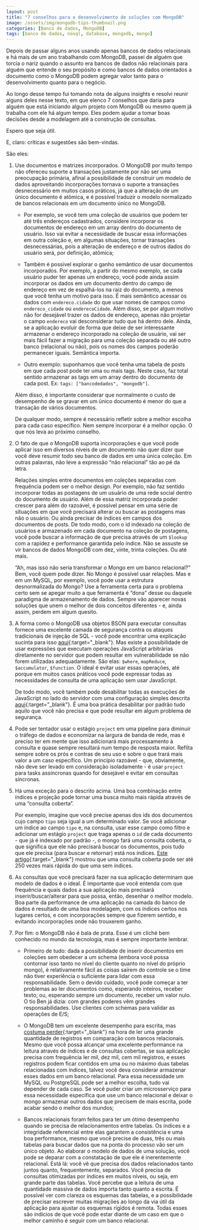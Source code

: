```yaml
---
layout: post
title: "7 conselhos para o desenvolvimento de soluções com MongoDB"
image: /assets/img/mongodb-tips-thumbnail.png
categories: [Banco de dados, MongoDB]
tags: [banco de dados, nosql, database, mongodb, mongo]
---
```


Depois de passar alguns anos usando apenas bancos de dados relacionais e há mais de um ano trabalhando com MongoDB, passei de alguém que torcia o nariz quando o assunto era bancos de dados não relacionais para alguém que entende o seu propósito e como bancos de dados orientados a documento como o MongoDB podem agregar valor tanto para o desenvolvimento quanto para o negócio.

Ao longo desse tempo fui tomando nota de alguns insights e resolvi reunir alguns deles nesse texto, em que elenco 7 conselhos que daria para alguém que está iniciando algum projeto com MongoDB ou mesmo quem já trabalha com ele há algum tempo. Eles podem ajudar a tomar boas decisões desde a modelagem até a construção de consultas.

Espero que seja útil.

E, claro: críticas e sugestões são bem-vindas.

São eles:

1. Use documentos e matrizes incorporados. O MongoDB por muito tempo não ofereceu suporte a transações justamente por não ser uma preocupação primária, afinal a possibilidade de construir um modelo de dados aproveitando incorporações tornava o suporte a transações desnecessário em muitos casos práticos, já que a alteração de um único documento é atômica, e é possível traduzir o modelo normalizado de bancos relacionais em um documento único no MongoDB.

    - Por exemplo, se você tem uma coleção de usuários que podem ter até três endereços cadastrados, considere incorporar os documentos de endereço em um array dentro do documento de usuário. Isso vai evitar a necessidade de buscar essa informações em outra coleção e, em algumas situações, tornar transações desnecessárias, pois a alteração de endereço e de outros dados do usuário será, por definição, atômica;
    
    - Também é possível explorar o ganho semântico de usar documentos incorporados. Por exemplo, a partir do mesmo exemplo, se cada usuário puder ter apenas um endereço, você pode ainda assim incorporar os dados em um documento dentro do campo de endereço em vez de espalhá-los na raiz do documento, a menos que você tenha um motivo para isso. É mais semântico acessar os dados com `endereco.cidade` do que usar nomes de campos como `endereco_cidade` ou `enderecoCidade`. Além disso, se por algum motivo não for desejável trazer os dados de endereço, apenas não projetar o campo `endereco` vai desconsiderar tudo que há dentro dele. Ainda, se a aplicação evoluir de forma que deixe de ser interessante armazenar o endereço incorporado na coleção de usuário, vai ser mais fácil fazer a migração para uma coleção separada ou até outro banco (relacional ou não), pois os nomes dos campos poderão permanecer iguais. Semântica importa.
    
    - Outro exemplo: suponhamos que você tenha uma tabela de posts em que cada post pode ter uma ou mais tags. Neste caso, faz total sentido armazenar as tags em um array dentro do documento de cada post. Ex: `tags: ["bancodedados", "mongodb"]`.
    
    Além disso, é importante considerar que normalmente o custo de desempenho de se gravar em um único documento é menor do que a transação de vários documentos.
    
    De qualquer modo, sempre é necessário refletir sobre a melhor escolha para cada caso específico. Nem sempre incorporar é a melhor opção. O que nos leva ao próximo conselho.
    
2. O fato de que o MongoDB suporta incorporações e que você pode aplicar isso em diversos níveis de um documento não quer dizer que você deve resumir todo seu banco de dados em uma única coleção. Em outras palavras, não leve a expressão “não relacional” tão ao pé da letra.
    
    Relações simples entre documentos em coleções separadas com frequência podem ser o melhor design. Por exemplo, não faz sentido incorporar todas as postagens de um usuário de uma rede social dentro do documento de usuário. Além de essa matriz incorporada poder crescer para além do razoável, é possível pensar em uma série de situações em que você precisará alterar ou buscar as postagens mas não o usuário. Ou ainda precisar de índices em campos dos documentos de posts. De todo modo, com o id indexado na coleção de usuários e armazenado em cada documento na coleção de postagens, você pode buscar a informação de que precisa através de um `$lookup` com a rapidez e performance garantida pelo índice. Não se assuste se vir bancos de dados MongoDB com dez, vinte, trinta coleções. Ou até mais.
    
    “Ah, mas isso não seria transformar o Mongo em um banco relacional?” Bem, você quem pode dizer. No Mongo é possível usar relações. Mas e em um MySQL, por exemplo, você pode usar a estrutura desnormalizada do Mongo? Use a ferramenta certa para o problema certo sem se apegar muito a que ferramenta é “dona” desse ou daquele paradigma de armazenamento de dados. Sempre vão aparecer novas soluções que unem o melhor de dois conceitos diferentes - e, ainda assim, perdem em algum quesito.
    
3. A forma como o MongoDB usa objetos BSON para executar consultas fornece uma excelente camada de segurança contra os ataques tradicionais de injeção de SQL - você pode encontrar uma explicação sucinta para isso [aqui](https://www.mongodb.com/docs/v6.0/faq/fundamentals/#bson){:target="_blank"}. Mas existe a possibilidade de usar expressões que executam operações JavaScript arbitrárias diretamente no servidor que podem resultar em vulnerabilidade se não forem utilizadas adequadamente. São elas: `$where`, `mapReduce`, `$accumulator`, `$function`. O ideal é evitar usar essas operações, até porque em muitos casos práticos você pode expressar todas as necessidades de consulta de uma aplicação sem usar JavaScript. 
    
    De todo modo, você também pode desabilitar todas as execuções de JavaScript no lado do servidor com uma configuração simples descrita [aqui](https://www.mongodb.com/docs/v6.0/faq/fundamentals/#javascript){:target="_blank"}. É uma boa prática desabilitar por padrão tudo aquilo que você não precisa e que pode resultar em algum problema de segurança.
    
4. Pode ser tentador usar o estágio `project` em uma pipeline para diminuir o tráfego de dados e economizar na largura de banda de rede, mas é preciso ter em mente que isso adicionará mais processamento à consulta e quase sempre resultará num tempo de resposta maior. Reflita sempre sobre os prós e contras de seu uso e sobre o que trará mais valor a um caso específico. Um princípio razoável - que, obviamente, não deve ser levado em consideração isoladamente - é usar `project` para tasks assíncronas quando for desejável e evitar em consultas síncronas.

5. Há uma exceção para o descrito acima. Uma boa combinação entre índices e projeção pode tornar uma busca muito mais rápida através de uma “consulta coberta”. 
    
    Por exemplo, imagine que você precise apenas dos ids dos documentos cujo campo `tipo` seja igual a um determinado valor. Se você adicionar um índice ao campo `tipo` e, na consulta, usar esse campo como filtro e adicionar um estágio `project` que traga apenas o `id` de cada documento - que já é indexado por padrão -, o mongo fará uma consulta coberta, o que significa que ele não precisará buscar os documentos, pois tudo que ele precisa (para buscar e retornar) está nos índices. [Este artigo](https://betterprogramming.pub/improve-mongodb-performance-using-projection-c08c38334269){:target="_blank"} mostrou que uma consulta coberta pode ser até 250 vezes mais rápida do que uma sem índices.
    
6. As consultas que você precisará fazer na sua aplicação determinam que modelo de dados é o ideal. É importante que você entenda com que frequência e quais dados a sua aplicação mais precisará inserir/buscar/alterar para que possa, então, desenhar o melhor modelo. Boa parte da performance de uma aplicação na camada do banco de dados é resultado de uma boa modelagem, com os índices certos nos lugares certos, e com incorporações sempre que fizerem sentido, e evitando incorporações onde não trouxerem ganho.

7. Por fim: o MongoDB não é bala de prata. Esse é um cliché bem conhecido no mundo da tecnologia, mas é sempre importante lembrar. 
    
    - Primeiro de tudo: dada a possibilidade de inserir documentos em coleções sem obedecer a um schema (embora você possa contornar isso tanto no nível do cliente quanto no nível do próprio mongo), é relativamente fácil as coisas saírem do controle se o time não tiver experiência o suficiente para lidar com essa responsabilidade. Sem o devido cuidado, você pode começar a ter problemas ao ler documentos como, esperando inteiros, receber texto; ou, esperando sempre um documento, receber um valor nulo. O tio Ben já dizia: com grandes poderes vêm grandes responsabilidades. Use clientes com schemas para validar as operações de E/S;
    
    - O MongoDB tem um excelente desempenho para escrita, mas [costuma perder](https://www.mongodb.com/compare/mongodb-mysql){:target="_blank"} na hora de ler uma grande quantidade de registros em comparação com bancos relacionais. Mesmo que você possa alcançar uma excelente performance na leitura através de índices e de consultas cobertas, se sua aplicação precisa com frequência ler mil, dez mil, cem mil registros, e esses registros podem ficar contidos em uma ou no máximo duas tabelas relacionadas com índices, talvez você deva considerar armazenar esses dados em um banco relacional. Para essa necessidade um MySQL ou PostgreSQL pode ser a melhor escolha, tudo vai depender de cada caso. Se você puder criar um microsserviço para essa necessidade específica que use um banco relacional e deixar o mongo armazenar outros dados que precisem de mais escrita, pode acabar sendo o melhor dos mundos;
    
    - Bancos relacionais foram feitos para ter um ótimo desempenho quando se precisa de relacionamentos entre tabelas. Os índices e a integridade referencial entre elas garantem a consistência e uma boa performance, mesmo que você precise de duas, três ou mais tabelas para buscar dados que na ponta do processo vão ser um único objeto. Ao elaborar o modelo de dados de uma solução, você pode se deparar com a constatação de que ele é inerentemente relacional. Está lá: você vê que precisa dos dados relacionados tanto juntos quanto, frequentemente, separados. Você precisa de consultas otimizadas por índices em muitos níveis, ou seja, em grande parte das tabelas. Você percebe que a leitura de uma quantidade massiva de dados importa tanto quanto a escrita. É possível ver com clareza os esquemas das tabelas, e a possibilidade de precisar escrever muitas migrações ao longo da via útil da aplicação para ajustar os esquemas rígidos é remota. Todas esses são indícios de que você pode estar diante de um caso em que o melhor caminho é seguir com um banco relacional.
